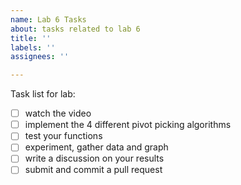 ```yaml
---
name: Lab 6 Tasks
about: tasks related to lab 6
title: ''
labels: ''
assignees: ''

---
```


Task list for lab:

- [ ] watch the video
- [ ] implement the 4 different pivot picking algorithms 
- [ ] test your functions
- [ ] experiment, gather data and graph
- [ ] write a discussion on your results
- [ ] submit and commit a pull request
